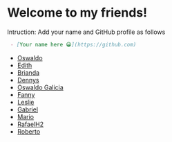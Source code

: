 # Welcome to my friends!

Intruction:  Add your name and GitHub profile as follows
```markdown
 - [Your name here 😀](https://github.com)
```

- [Oswaldo](https://github.com/dev-oswld)
- [Edith](https://github.com/thide87)
- [Brianda](https://github.com/BriandaViridiana)
- [Dennys](https://github.com/DennysGa22)
- [Oswaldo Galicia](https://github.com/OGP19912023)
- [Fanny](https://github.com/Estefani-Tamez)
- [Leslie](https://github.com/GitL3ess)
- [Gabriel](https://github.com/JGVelez2)
- [Mario](https://github.com/MArioAguilarGIT)
- [RafaelH2](https://github.com/Rafaelh2023)
- [Roberto](https://github.com/arevalorob)

<!-- It is a secret line. Oswald TC - February 23th 2023 -->